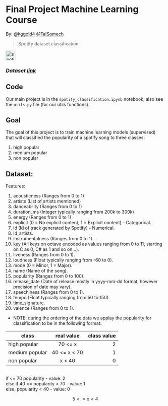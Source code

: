 # Final Project Machine Learning Course

By:
[@kggold4](https://www.github.com/kggold4)
[@TalSomech](https://www.github.com/TalSomech)

> Spotify dataset classification

<img alt="spotify-logo" src="https://upload.wikimedia.org/wikipedia/commons/thumb/1/19/Spotify_logo_without_text.svg/2048px-Spotify_logo_without_text.svg.png" width="30" height="30">

### <i>Dataset [link](https://www.kaggle.com/datasets/yamaerenay/spotify-dataset-19212020-600k-tracks?select=tracks.csv)</i>

## Code

Our main project is in the ```spotify_classification.ipynb``` notebook, also see the ```utils.py``` file (for our utils functions).

## Goal

The goal of this project is to train machine learning models (supervised) that will classified the popularity of a spotify song to three classes:
1. high popular
2. medium popular
3. non popular

## Dataset:

Features:
1. acousticness (Ranges from 0 to 1)
2. artists (List of artists mentioned)
3. danceability (Ranges from 0 to 1)
4. duration_ms (Integer typically ranging from 200k to 300k)
5. energy (Ranges from 0 to 1)
6. explicit (0 = No explicit content, 1 = Explicit content) - Categorical.
7. id (Id of track generated by Spotify) - Numerical.
8. id_artists.
9. instrumentalness (Ranges from 0 to 1).
10. key (All keys on octave encoded as values ranging from 0 to 11, starting on C as 0, C# as 1 and so on…).
11. liveness (Ranges from 0 to 1).
12. loudness (Float typically ranging from -60 to 0).
13. mode (0 = Minor, 1 = Major).
14. name (Name of the song).
15. popularity (Ranges from 0 to 100).
16. release_date (Date of release mostly in yyyy-mm-dd format, however precision of date may vary).
17. speechiness (Ranges from 0 to 1).
18. tempo (Float typically ranging from 50 to 150).
19. time_signature.
20. valence (Ranges from 0 to 1).

* NOTE: during the ordering of the data we applay the popularity for classification to be in the following format:


|  class  |     real value      |  class value  |
|----------|:-------------:|------:|
| high popular |  70 <= x | 2 |
| medium popular |    40 <= x < 70   |   1 |
| non popular | x < 40 |    0 |

<br>if <= 70 popularity             -       value: 2
<br>else if 40 <= popularity < 70   -     value: 1
<br>else, popularity < 40           -        value: 0

$$
5 <= x < 4
$$
